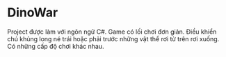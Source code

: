 # DinoWar
Project được làm với ngôn ngữ C#. Game có lối chơi đơn giản. Điều khiển chú khủng long né trái hoặc phải trước những vật thể rơi từ trên rơi xuống. Có những cấp độ chơi khác nhau.
